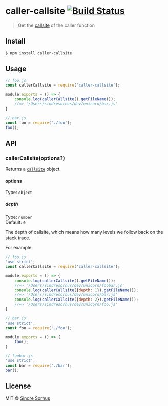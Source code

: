 # caller-callsite [![Build Status](https://travis-ci.org/sindresorhus/caller-callsite.svg?branch=master)](https://travis-ci.org/sindresorhus/caller-callsite)

> Get the [callsite](https://github.com/sindresorhus/callsites#api) of the caller function


## Install

```
$ npm install caller-callsite
```


## Usage

```js
// foo.js
const callerCallsite = require('caller-callsite');

module.exports = () => {
	console.log(callerCallsite().getFileName());
	//=> '/Users/sindresorhus/dev/unicorn/bar.js'
}
```

```js
// bar.js
const foo = require('./foo');
foo();
```


## API

### callerCallsite(options?)

Returns a [`callsite`](https://github.com/sindresorhus/callsites#api) object.

#### options

Type: `object`

##### depth

Type: `number`<br>
Default: `0`

The depth of callsite, which means how many levels we follow back on the stack trace.

For example:

```js
// foo.js
'use strict';
const callerCallsite = require('caller-callsite');

module.exports = () => {
	console.log(callerCallsite().getFileName());
	//=> '/Users/sindresorhus/dev/unicorn/foobar.js'
	console.log(callerCallsite({depth: 1}).getFileName());
	//=> '/Users/sindresorhus/dev/unicorn/bar.js'
	console.log(callerCallsite({depth: 2}).getFileName());
	//=> '/Users/sindresorhus/dev/unicorn/foo.js'
}
```

```js
// bar.js
'use strict';
const foo = require('./foo');

module.exports = () => {
	foo();
}
```

```js
// foobar.js
'use strict';
const bar = require('./bar');
bar();
```

## License

MIT © [Sindre Sorhus](https://sindresorhus.com)
